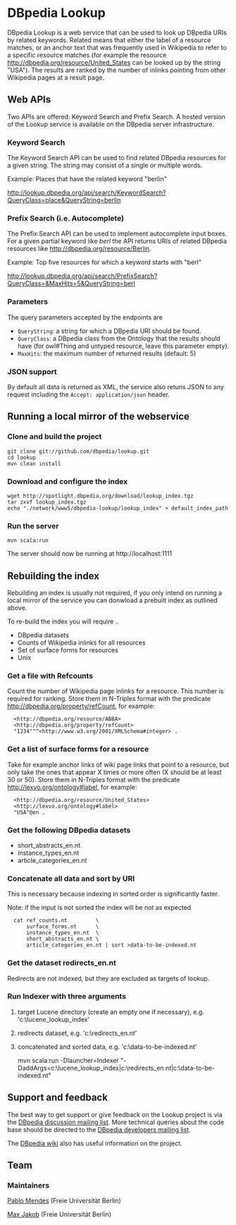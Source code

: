 # DBpedia Lookup

DBpedia Lookup is a web service that can be used to look up DBpedia URIs by related keywords. Related means that either the label of a resource matches, or an anchor text that was frequently used in Wikipedia to refer to a specific resource matches (for example the resource http://dbpedia.org/resource/United_States can be looked up by the string "USA"). The results are ranked by the number of inlinks pointing from other Wikipedia pages at a result page.

## Web APIs

Two APIs are offered: Keyword Search and Prefix Search. A hosted version of the Lookup service is available on the DBpedia server infrastructure.

### Keyword Search

The Keyword Search API can be used to find related DBpedia resources for a given string. The string may consist of a single or multiple words.

Example: Places that have the related keyword "berlin"

http://lookup.dbpedia.org/api/search/KeywordSearch?QueryClass=place&QueryString=berlin

### Prefix Search (i.e. Autocomplete)

The Prefix Search API can be used to implement autocomplete input boxes. For a given partial keyword like *berl* the API returns URIs of related DBpedia resources like http://dbpedia.org/resource/Berlin.

Example: Top five resources for which a keyword starts with "berl"

http://lookup.dbpedia.org/api/search/PrefixSearch?QueryClass=&MaxHits=5&QueryString=berl

### Parameters

The query parameters accepted by the endpoints are

* `QueryString`: a string for which a DBpedia URI should be found.
* `QueryClass`: a DBpedia class from the Ontology that the results should have (for owl#Thing and untyped resource, leave this parameter empty).
* `MaxHits`: the maximum number of returned results (default: 5)

### JSON support

By default all data is returned as XML, the service also retuns JSON to any request including the `Accept: application/json` header.

## Running a local mirror of the webservice

### Clone and build the project

    git clone git://github.com/dbpedia/lookup.git
    cd lookup
    mvn clean install

### Download and configure the index

    wget http://spotlight.dbpedia.org/download/lookup_index.tgz
    tar zxvf lookup_index.tgz
    echo "./network/www5/dbpedia-lookup/lookup_index" > default_index_path

### Run the server

    mvn scala:run

The server should now be running at http://localhost:1111

## Rebuilding the index

Rebuilding an index is usually not required, if you only intend on running a local mirror of the service you can donwload a prebuilt index as outlined above.

To re-build the index you will require ..

* DBpedia datasets
* Counts of Wikipedia inlinks for all resources
* Set of surface forms for resources
* Unix

### Get a file with Refcounts

Count the number of Wikipedia page inlinks for a resource. This number is required for ranking. Store them in N-Triples format with the predicate http://dbpedia.org/property/refCount, for example:

      <http://dbpedia.org/resource/ABBA> 
      <http://dbpedia.org/property/refCount> 
      "1234"^^<http://www.w3.org/2001/XMLSchema#integer> .

### Get a list of surface forms for a resource

Take for example anchor links of wiki page links that point to a resource, but only take the ones that appear X times or more often (X should be at least 30 or 50). Store them in N-Triples format with the predicate http://lexvo.org/ontology#label, for example:

      <http://dbpedia.org/resource/United_States> 
      <http://lexvo.org/ontology#label>
      "USA"@en .

### Get the following DBpedia datasets

* short\_abstracts\_en.nt
* instance\_types\_en.nt
* article\_categories\_en.nt

### Concatenate all data and sort by URI

This is necessary because indexing in sorted order is significantly faster.

Note: if the input is not sorted the index will be not as expected

      cat ref_counts.nt         \
          surface_forms.nt      \
          instance_types_en.nt  \
          short_abstracts_en.nt \
          article_categories_en.nt | sort >data-to-be-indexed.nt

### Get the dataset redirects\_en.nt

Redirects are not indexed, but they are excluded as targets of lookup.

### Run Indexer with three arguments

1. target Lucene directory (create an empty one if necessary),
  e.g. 'c:\lucene\_lookup\_index'
2. redirects dataset,
  e.g. 'c:\redirects\_en.nt'
3. concatenated and sorted data,
  e.g. 'c:\data-to-be-indexed.nt'


      mvn scala:run -Dlauncher=Indexer "-DaddArgs=c:\lucene_lookup_index|c:\redirects_en.nt|c:\data-to-be-indexed.nt"

## Support and feedback

The best way to get support or give feedback on the Lookup project is via the [DBpedia discussion mailing list](https://lists.sourceforge.net/lists/listinfo/dbpedia-discussion). More technical queries about the code base should be directed to the [DBpedia developers mailing list](https://lists.sourceforge.net/lists/listinfo/dbpedia-developers).

The [DBpedia wiki](http://wiki.dbpedia.org/lookup/) also has useful information on the project.

## Team

### Maintainers

[Pablo Mendes](http://www.wiwiss.fu-berlin.de/en/institute/pwo/bizer/team/MendesPablo.html) (Freie Universität Berlin)

[Max Jakob](http://www.wiwiss.fu-berlin.de/en/institute/pwo/bizer/team/JakobMax.html) (Freie Universität Berlin)

